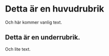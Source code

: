 # Detta är en huvudrubrik

Och här kommer vanlig text.

## Detta är en underrubrik.

Och lite text.
